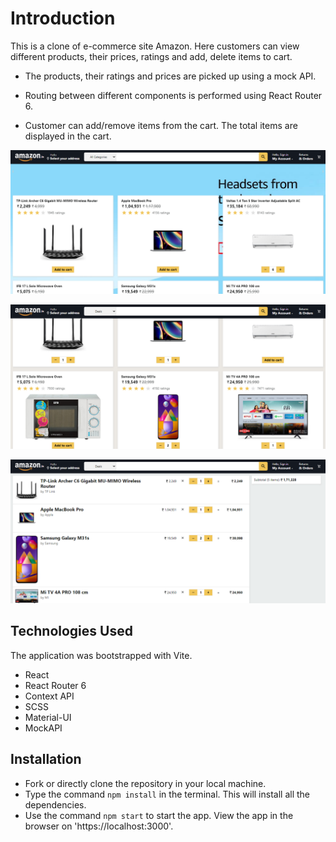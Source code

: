 # Introduction

This is a clone of e-commerce site Amazon. Here customers can view different products, their prices, ratings and add, delete items to cart.

- The products, their ratings and prices are picked up using a mock API.

- Routing between different components is performed using React Router 6.

- Customer can add/remove items from the cart. The total items are displayed in the cart.

![Home Page](./src/images/HomePageImage.png "Home Page")

![Products](./src/images/ProductCardsImage.png "Products")

![Cart](./src/images/CartPageImage.png "Cart")

## Technologies Used

The application was bootstrapped with Vite.

- React
- React Router 6
- Context API
- SCSS
- Material-UI
- MockAPI

## Installation

- Fork or directly clone the repository in your local machine.
- Type the command `npm install` in the terminal. This will install all the dependencies.
- Use the command `npm start` to start the app. View the app in the browser on 'https://localhost:3000'.
